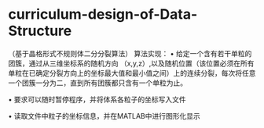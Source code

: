 # curriculum-design-of-Data-Structure
（基于晶格形式不规则体二分分裂算法）
算法实现：
•	给定一个含有若干单粒的团簇，通过从三维坐标系的随机方向 （x,y,z）,以及随机位置（该位置必须在所有单粒在已确定分裂方向上的坐标最大值和最小值之间）上的连续分裂，每次将任意一个团簇一分为二，直到所有团簇都只含有一个单粒为止。

•	要求可以随时暂停程序，并将体系各粒子的坐标写入文件

•	读取文件中粒子的坐标信息，并在MATLAB中进行图形化显示
